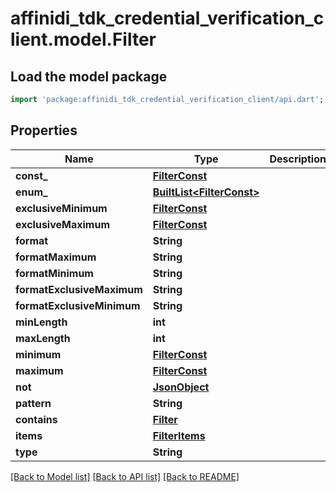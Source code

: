 # affinidi_tdk_credential_verification_client.model.Filter

## Load the model package
```dart
import 'package:affinidi_tdk_credential_verification_client/api.dart';
```

## Properties
Name | Type | Description | Notes
------------ | ------------- | ------------- | -------------
**const_** | [**FilterConst**](FilterConst.md) |  | [optional] 
**enum_** | [**BuiltList&lt;FilterConst&gt;**](FilterConst.md) |  | [optional] 
**exclusiveMinimum** | [**FilterConst**](FilterConst.md) |  | [optional] 
**exclusiveMaximum** | [**FilterConst**](FilterConst.md) |  | [optional] 
**format** | **String** |  | [optional] 
**formatMaximum** | **String** |  | [optional] 
**formatMinimum** | **String** |  | [optional] 
**formatExclusiveMaximum** | **String** |  | [optional] 
**formatExclusiveMinimum** | **String** |  | [optional] 
**minLength** | **int** |  | [optional] 
**maxLength** | **int** |  | [optional] 
**minimum** | [**FilterConst**](FilterConst.md) |  | [optional] 
**maximum** | [**FilterConst**](FilterConst.md) |  | [optional] 
**not** | [**JsonObject**](.md) |  | [optional] 
**pattern** | **String** |  | [optional] 
**contains** | [**Filter**](Filter.md) |  | [optional] 
**items** | [**FilterItems**](FilterItems.md) |  | [optional] 
**type** | **String** |  | [optional] 

[[Back to Model list]](../README.md#documentation-for-models) [[Back to API list]](../README.md#documentation-for-api-endpoints) [[Back to README]](../README.md)


